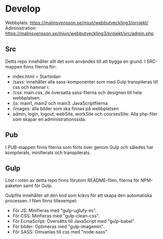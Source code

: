 # Develop

Webbplats: https://malinsvensson.se/miun/webbutveckling3/projekt/ <br/>
Administration: https://malinsvensson.se/miun/webbutveckling3/projekt/src/admin.php

## Src
Detta repo innehåller allt det som användes till att bygga en grund. 
I SRC-mappen finns filerna för: 
- index.html = Startsidan
- /sass: innehåller alla sass-komponenter som med Gulp transpileras till css och hamnar i: 
- /css: main.css, de översatta sass-filerna och designen till hela webbplatsen. 
- /js: main1, main2 och main3: JavaScriptfilerna 
- /images: alla bilder som ska finnas på webbplatsen
- admin, login, logout, webSite, workSite och coursesSite: Alla php-filer som skapar en administrationssida.

## Pub
I PUB-mappen finns filerna som förts över genom Gulp och således har kompilerats, minifierats och transpilerats. 

## Gulp
Löst i roten av detta repo finns förutom README-filen, filerna för NPM-paketen samt för Gulp.

Gulpfile innehåller all den kod som krävs för att skapa den automatiska processen. 
I filen finns tillexempel: 
- För JS: Minifieras med "gulp-uglufy-es". 
- För CSS: Minfieras med "gulp-clean-css".
- För EcmaScript: Översätts till JavaScript med "gulp-babel".
- För bilder: Optimeras med "gulp-imagemin". 
- För SASS: Omvanlas till css med "node-sass". 
